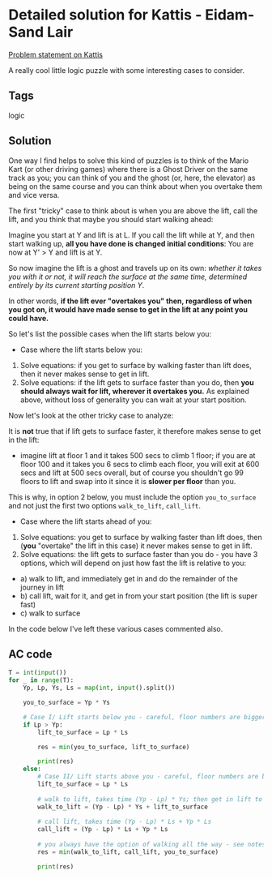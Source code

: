 # Detailed solution for Kattis - Eidam-Sand Lair

[Problem statement on Kattis](https://open.kattis.com/problems/eidamsandlair)

A really cool little logic puzzle with some interesting cases to consider.

## Tags

logic

## Solution

One way I find helps to solve this kind of puzzles is to think of the Mario Kart (or other driving games) where there is a Ghost Driver on the same track as you; you can think of you and the ghost (or, here, the elevator) as being on the same course and you can think about when you overtake them and vice versa.

The first "tricky" case to think about is when you are above the lift, call the lift, and you think that maybe you should start walking ahead:

Imagine you start at Y and lift is at L. If you call the lift while at Y, and then start walking up, **all you have done is changed initial conditions**: You are now at Y' > Y and lift is at Y.

So now imagine the lift is a ghost and travels up on its own: *whether it takes you with it or not, it will reach the surface at the same time, determined entirely by its current starting position Y*.

In other words, **if the lift ever "overtakes you" then, regardless of when you got on, it would have made sense to get in the lift at any point you could have.**

So let's list the possible cases when the lift starts below you:

+ Case where the lift starts below you:
1. Solve equations: if you get to surface by walking faster than lift does, then it never makes sense to get in lift.
2. Solve equations: if the lift gets to surface faster than you do, then **you should always wait for lift, wherever it overtakes you.** As explained above, without loss of generality you can wait at your start position.

Now let's look at the other tricky case to analyze:

It is **not** true that if lift gets to surface faster, it therefore makes sense to get in the lift:

- imagine lift at floor 1 and it takes 500 secs to climb 1 floor; if you are at floor 100 and it takes you 6 secs to climb each floor, you will exit at 600 secs and lift at 500 secs overall, but of course you shouldn't go 99 floors to lift and swap into it since it is **slower per floor** than you.

This is why, in option 2 below, you must include the option `you_to_surface` and not just the first two options `walk_to_lift`, `call_lift`.

+ Case where the lift starts ahead of you:
1. Solve equations: you get to surface by walking faster than lift does, then (**you** "overtake" the lift in this case) it never makes sense to get in lift.
2. Solve equations: the lift gets to surface faster than you do - you have 3 options, which will depend on just how fast the lift is relative to you:

- a) walk to lift, and immediately get in and do the remainder of the journey in lift
- b) call lift, wait for it, and get in from your start position (the lift is super fast)
- c) walk to surface

In the code below I've left these various cases commented also.


## AC code

```python
T = int(input())
for _ in range(T):
    Yp, Lp, Ys, Ls = map(int, input().split())

    you_to_surface = Yp * Ys

    # Case I/ Lift starts below you - careful, floor numbers are bigger when they are below
    if Lp > Yp:
        lift_to_surface = Lp * Ls

        res = min(you_to_surface, lift_to_surface)

        print(res)
    else:
        # Case II/ Lift starts above you - careful, floor numbers are bigger when they are below
        lift_to_surface = Lp * Ls
        
        # walk to lift, takes time (Yp - Lp) * Ys; then get in lift to surface
        walk_to_lift = (Yp - Lp) * Ys + lift_to_surface
        
        # call lift, takes time (Yp - Lp) * Ls + Yp * Ls
        call_lift = (Yp - Lp) * Ls + Yp * Ls
        
        # you always have the option of walking all the way - see notes for a concrete example
        res = min(walk_to_lift, call_lift, you_to_surface)

        print(res)
```